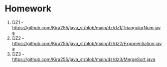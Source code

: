 # Homework
1. DZ1 - https://github.com/Kira255/java_st/blob/main/dz/dz1/TriangularNum.java
2. DZ2 - https://github.com/Kira255/java_st/blob/main/dz/dz2/Exponentiation.java
3. DZ3 - https://github.com/Kira255/java_st/blob/main/dz/dz3/MergeSort.java